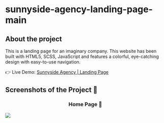 # sunnyside-agency-landing-page-main

<h2>About the project</h2>

<p>This is a landing page for an imaginary company. This website has been built with HTML5, SCSS, JavaScript and features a colorful, eye-catching design with easy-to-use navigation.</p>

👉 Live Demo: <a href='https://sunnyside-agency-landing-page-main-lake.vercel.app/'>Sunnyside Agency | Landing Page</a>

<h2>Screenshots of the Project 📸</h2>

<h3 align="center">Home Page 🏡</h3>

<img src='https://i.ibb.co/nbkFfhs/sunnyside-landing-page.png'/>
